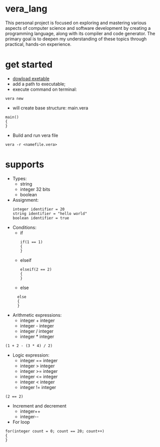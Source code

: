 # vera_lang
This personal project is focused on exploring and mastering various aspects of computer science and software development by creating a programming language, along with its compiler and code generator. The primary goal is to deepen my understanding of these topics through practical, hands-on experience.

# get started
  - [dowload exetable](https://github.com/Igor-de-Araujo-Alvarenga/vera_lang/commit/092eb984eb4c632330e415102be18f0aeb7387e2#diff-f296c65b241bc9f3b18c699d27ec0fb4edf8981a42e2c3b19848a535d92ffea1)
  - add a path to executable;
  - execute command on terminal: 
```
vera new
```
  - will create base structure: main.vera
```
main()
{
}
```
- Build and run vera file
```
vera -r <namefile.vera>
```

# supports
- Types:
  - string
  - integer 32 bits
  - boolean
- Assignment:
  ```
  integer identifier = 20
  string identifier = "hello world"
  boolean identifier = true
  ```
- Conditions:
  - if
    ```
    if(1 == 1)
    {
    }
    ```
  - elseif
    ```
    elseif(2 == 2)
    {
    }
    ```
  - else
  ```
    else
    {
    }
  ```
- Arithmetic expressions:
  - integer + integer
  - integer - integer
  - integer / integer
  - integer * integer
```
(1 + 2 - (3 * 4) / 2)
```
- Logic expression:
  - integer == integer
  - integer > integer
  - integer >= integer
  - integer <= integer
  - integer < integer
  - integer != integer  
```
(2 == 2)
```
- Increment and decrement
  - integer++
  - integer--
- For loop
```
for(integer count = 0; count == 20; count++)
{
}
```
